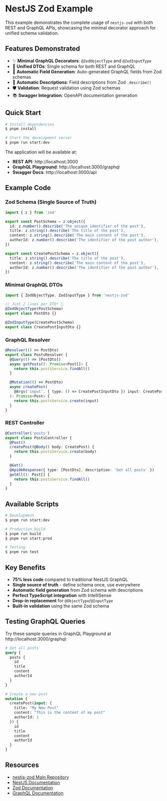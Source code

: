 # NestJS Zod Example

This example demonstrates the complete usage of `nestjs-zod` with both REST and GraphQL APIs, showcasing the minimal decorator approach for unified schema validation.

## Features Demonstrated

- ✨ **Minimal GraphQL Decorators**: `@ZodObjectType` and `@ZodInputType`
- 🔄 **Unified DTOs**: Single schema for both REST and GraphQL
- 🎯 **Automatic Field Generation**: Auto-generated GraphQL fields from Zod schemas
- 📝 **Automatic Descriptions**: Field descriptions from Zod `.describe()`
- 🛡️ **Validation**: Request validation using Zod schemas
- 📚 **Swagger Integration**: OpenAPI documentation generation

## Quick Start

```bash
# Install dependencies
$ pnpm install

# Start the development server
$ pnpm run start:dev
```

The application will be available at:
- **REST API**: http://localhost:3000
- **GraphQL Playground**: http://localhost:3000/graphql
- **Swagger Docs**: http://localhost:3000/api

## Example Code

### Zod Schema (Single Source of Truth)

```ts
import { z } from 'zod'

export const PostSchema = z.object({
  id: z.number().describe('The unique identifier of the post'),
  title: z.string().describe('The title of the post'),
  content: z.string().describe('The main content of the post'),
  authorId: z.number().describe('The identifier of the post author'),
})

export const CreatePostSchema = z.object({
  title: z.string().describe('The title of the post'),
  content: z.string().describe('The main content of the post'),
  authorId: z.number().describe('The identifier of the post author'),
})
```

### Minimal GraphQL DTOs

```ts
import { ZodObjectType, ZodInputType } from 'nestjs-zod'

// Just 2 lines per DTO! 🎉
@ZodObjectType(PostSchema)
export class PostDto {}

@ZodInputType(CreatePostSchema)
export class CreatePostInputDto {}
```

### GraphQL Resolver

```ts
@Resolver(() => PostDto)
export class PostsResolver {
  @Query(() => [PostDto])
  async getPosts(): Promise<Post[]> {
    return this.postsService.findAll()
  }

  @Mutation(() => PostDto)
  async createPost(
    @Args('input', { type: () => CreatePostInputDto }) input: CreatePostInputDto
  ): Promise<Post> {
    return this.postsService.create(input)
  }
}
```

### REST Controller

```ts
@Controller('posts')
export class PostsController {
  @Post()
  createPost(@Body() body: CreatePost) {
    return this.postsService.create(body)
  }

  @Get()
  @ApiOkResponse({ type: [PostDto], description: 'Get all posts' })
  getAll(): Post[] {
    return this.postsService.findAll()
  }
}
```

## Available Scripts

```bash
# Development
$ pnpm run start:dev

# Production build
$ pnpm run build
$ pnpm run start:prod

# Testing
$ pnpm run test
```

## Key Benefits

- **75% less code** compared to traditional NestJS GraphQL
- **Single source of truth** - define schema once, use everywhere
- **Automatic field generation** from Zod schema with descriptions
- **Perfect TypeScript integration** with IntelliSense
- **Drop-in replacement** for `@ObjectType`/`@InputType`
- **Built-in validation** using the same Zod schema

## Testing GraphQL Queries

Try these sample queries in GraphQL Playground at http://localhost:3000/graphql:

```graphql
# Get all posts
query {
  posts {
    id
    title
    content
    authorId
  }
}

# Create a new post
mutation {
  createPost(input: {
    title: "My New Post"
    content: "This is the content of my post"
    authorId: 1
  }) {
    id
    title
    content
    authorId
  }
}
```

## Resources

- [nestjs-zod Main Repository](../../../README.md)
- [NestJS Documentation](https://docs.nestjs.com)
- [Zod Documentation](https://zod.dev)
- [GraphQL Documentation](https://graphql.org)
